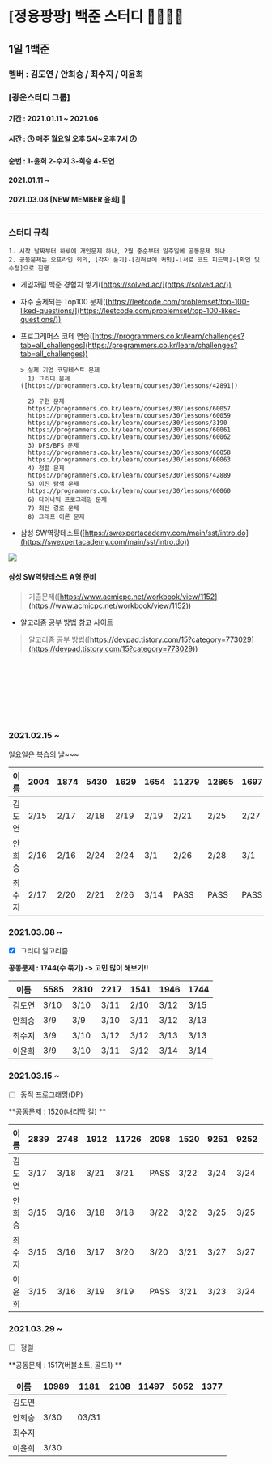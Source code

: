 # [정융팡팡] 백준 스터디 👩‍💻👨‍💻
## 1일 1백준
### 멤버 : 김도연 / 안희승 / 최수지 / 이윤희
### [광운스터디 그룹] 
#### 기간 : 2021.01.11 ~ 2021.06 
#### 시간 : 🕔 매주 월요일 오후 5시~오후 7시 🕖
#### 순번 : 1-윤희 2-수지 3-희승 4-도연

#### 2021.01.11 ~
#### 2021.03.08 [NEW MEMBER 윤희] 🎉
---
### 스터디 규칙

    1. 시작 날짜부터 하루에 개인문제 하나, 2월 중순부터 일주일에 공동문제 하나
    2. 공동문제는 오프라인 회의, [각자 풀기]-[깃허브에 커밋]-[서로 코드 피드백]-[확인 및 수정]으로 진행

* 게임처럼 백준 경험치 쌓기([https://solved.ac/](https://solved.ac/))

* 자주 출제되는 Top100 문제([https://leetcode.com/problemset/top-100-liked-questions/](https://leetcode.com/problemset/top-100-liked-questions/))

* 프로그래머스 코테 연습([https://programmers.co.kr/learn/challenges?tab=all_challenges](https://programmers.co.kr/learn/challenges?tab=all_challenges))
    ```
    > 실제 기업 코딩테스트 문제 
      1) 그리디 문제([https://programmers.co.kr/learn/courses/30/lessons/42891])
      
      2) 구현 문제
      https://programmers.co.kr/learn/courses/30/lessons/60057
      https://programmers.co.kr/learn/courses/30/lessons/60059
      https://programmers.co.kr/learn/courses/30/lessons/3190
      https://programmers.co.kr/learn/courses/30/lessons/60061
      https://programmers.co.kr/learn/courses/30/lessons/60062
      3) DFS/BFS 문제
      https://programmers.co.kr/learn/courses/30/lessons/60058
      https://programmers.co.kr/learn/courses/30/lessons/60063
      4) 정렬 문제
      https://programmers.co.kr/learn/courses/30/lessons/42889
      5) 이진 탐색 문제
      https://programmers.co.kr/learn/courses/30/lessons/60060
      6) 다이나믹 프로그래밍 문제
      7) 최단 경로 문제
      8) 그래프 이론 문제
    ```

* 삼성 SW역량테스트([https://swexpertacademy.com/main/sst/intro.do](https://swexpertacademy.com/main/sst/intro.do))
<img src='https://user-images.githubusercontent.com/38692338/104296717-5b4e7d00-5505-11eb-99d7-dcf37488c97f.png'>

#### 삼성 SW역량테스트 A형 준비
 >기출문제([https://www.acmicpc.net/workbook/view/1152](https://www.acmicpc.net/workbook/view/1152))

* 알고리즘 공부 방법 참고 사이트
 > 알고리즘 공부 방법([https://devpad.tistory.com/15?category=773029](https://devpad.tistory.com/15?category=773029))

<br></br>
---
<br></br>
### 2021.02.15 ~

일요일은 복습의 날~~~

|이름|2004|1874|5430|1629|1654|11279|12865|1697|1753|3273|2293|5639|
|:------|---|---|---|---|---|---|---|---|---|---|---|---:|
|김도연|2/15|2/17|2/18|2/19|2/19|2/21|2/25|2/27|2/27|3/1|3/1|3/2|
|안희승|2/16|2/16|2/24|2/24|3/1|2/26|2/28|3/1|3/3|3/4|||
|최수지|2/17|2/20|2/21|2/26|3/14|PASS|PASS|PASS|PASS|PASS|PASS|PASS|

### 2021.03.08 ~

- [x] 그리디 알고리즘

**공동문제 : 1744(수 묶기) -> 고민 많이 해보기!!**

|이름|5585|2810|2217|1541|1946|**1744**|
|------|---|---|---|---|---|---|
|김도연|3/10|3/10|3/11|2/10|3/12|3/15||
|안희승|3/9|3/9|3/10|3/11|3/12|3/13||
|최수지|3/9|3/10|3/12|3/12|3/13|3/13||
|이윤희|3/9|3/10|3/11|3/12|3/14|3/14||

### 2021.03.15 ~

- [ ] 동적 프로그래밍(DP)

**공동문제 : 1520(내리막 길) **

|이름|2839|2748|1912|11726|2098|**1520**|9251|9252|1958|12865|
|------|---|---|---|---|---|---|---|---|---|---|
|김도연|3/17|3/18|3/21|3/21|PASS|3/22|3/24|3/24|3/26|3/26|
|안희승|3/15|3/16|3/18|3/18|3/22|3/22|3/25|3/25|3/28|3/26|
|최수지|3/15|3/16|3/17|3/20|3/20|3/21|3/27|3/27|3/27|3/28|
|이윤희|3/15|3/16|3/19|3/19|PASS|3/21|3/23|3/24|3/26|3/29|

### 2021.03.29 ~

- [ ] 정렬

**공동문제 : 1517(버블소트, 골드1) **

|이름|10989|1181|2108|11497|5052|**1377**|
|------|---|---|---|---|---|---|
|김도연||||||||
|안희승|3/30|03/31||||||
|최수지||||||||
|이윤희|3/30|||||||

